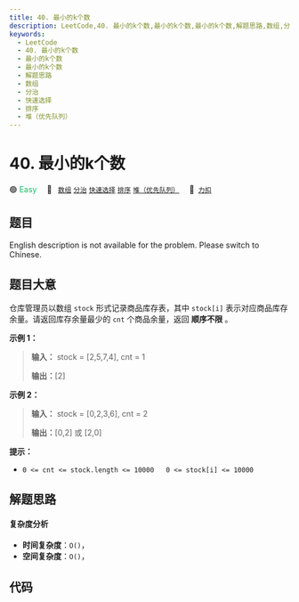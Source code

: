 ```yaml
---
title: 40. 最小的k个数
description: LeetCode,40. 最小的k个数,最小的k个数,最小的k个数,解题思路,数组,分治,快速选择,排序,堆（优先队列）
keywords:
  - LeetCode
  - 40. 最小的k个数
  - 最小的k个数
  - 最小的k个数
  - 解题思路
  - 数组
  - 分治
  - 快速选择
  - 排序
  - 堆（优先队列）
---
```


# 40. 最小的k个数

🟢 <font color=#15bd66>Easy</font>&emsp; 🔖&ensp; [`数组`](/tag/array.md) [`分治`](/tag/divide-and-conquer.md) [`快速选择`](/tag/quickselect.md) [`排序`](/tag/sorting.md) [`堆（优先队列）`](/tag/heap-priority-queue.md)&emsp; 🔗&ensp;[`力扣`](https://leetcode.cn/problems/zui-xiao-de-kge-shu-lcof)

## 题目

English description is not available for the problem. Please switch to
Chinese.


## 题目大意

仓库管理员以数组 `stock` 形式记录商品库存表，其中 `stock[i]` 表示对应商品库存余量。请返回库存余量最少的 `cnt` 个商品余量，返回
**顺序不限** 。



**示例 1：**

> 
> 
> 
> 
> 
> **输入：** stock = [2,5,7,4], cnt = 1
> 
> **输出：**[2]
> 
> 

**示例 2：**

> 
> 
> 
> 
> 
> **输入：** stock = [0,2,3,6], cnt = 2
> 
> **输出：**[0,2] 或 [2,0]



**提示：**

  * `0 <= cnt <= stock.length <= 10000  
0 <= stock[i] <= 10000`




## 解题思路

#### 复杂度分析

- **时间复杂度**：`O()`，
- **空间复杂度**：`O()`，

## 代码

```javascript

```